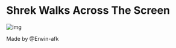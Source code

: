 # Shrek Walks Across The Screen

![img](file:///C:/Users/LEAKKA/OneDrive/Asztali%20g%C3%A9p/shrek/background.jpg)

Made by @Erwin-afk

